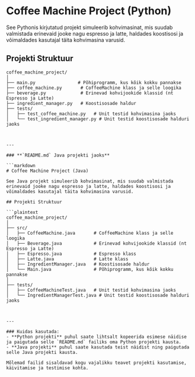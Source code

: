 # Coffee Machine Project (Python)

See Pythonis kirjutatud projekt simuleerib kohvimasinat, mis suudab valmistada erinevaid jooke nagu espresso ja latte, haldades koostisosi ja võimaldades kasutajal täita kohvimasina varusid.

## Projekti Struktuur

```plaintext
coffee_machine_project/
│
├── main.py                # Põhiprogramm, kus kõik kokku pannakse
├── coffee_machine.py       # CoffeeMachine klass ja selle loogika
├── beverage.py             # Erinevad kohvijookide klassid (nt Espresso ja Latte)
├── ingredient_manager.py   # Koostisosade haldur
├── tests/
│   ├── test_coffee_machine.py   # Unit testid kohvimasina jaoks
│   └── test_ingredient_manager.py # Unit testid koostisosade halduri jaoks



---

### **`README.md` Java projekti jaoks**

```markdown
# Coffee Machine Project (Java)

See Java projekt simuleerib kohvimasinat, mis suudab valmistada erinevaid jooke nagu espresso ja latte, haldades koostisosi ja võimaldades kasutajal täita kohvimasina varusid.

## Projekti Struktuur

```plaintext
coffee_machine_project/
│
├── src/
│   ├── CoffeeMachine.java       # CoffeeMachine klass ja selle loogika
│   ├── Beverage.java            # Erinevad kohvijookide klassid (nt Espresso ja Latte)
│   ├── Espresso.java            # Espresso klass
│   ├── Latte.java               # Latte klass
│   ├── IngredientManager.java   # Koostisosade haldur
│   └── Main.java                # Põhiprogramm, kus kõik kokku pannakse
│
├── tests/
│   ├── CoffeeMachineTest.java   # Unit testid kohvimasina jaoks
│   └── IngredientManagerTest.java # Unit testid koostisosade halduri jaoks



---

### Kuidas kasutada:
- **Python projekti** puhul saate lihtsalt kopeerida esimese näidise ja paigutada selle `README.md` failiks oma Python projekti kausta.
- **Java projekti** puhul saate kasutada teist näidist ning paigutada selle Java projekti kausta.

Mõlemad failid sisaldavad kogu vajalikku teavet projekti kasutamise, käivitamise ja testimise kohta.

